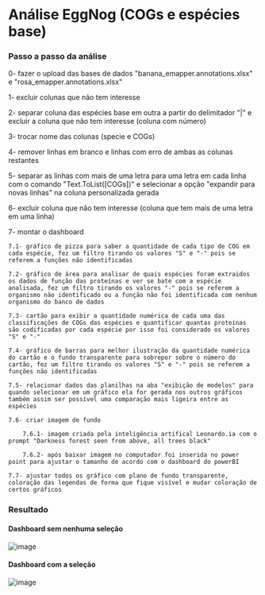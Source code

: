 # Análise EggNog (COGs e espécies base)
### Passo a passo da análise
0- fazer o upload das bases de dados "banana_emapper.annotations.xlsx" e "rosa_emapper.annotations.xlsx"

1- excluir colunas que não tem interesse

2- separar coluna das espécies base em outra a partir do delimitador "|" e excluir a coluna que não tem interesse (coluna com número)

3- trocar nome das colunas (specie e COGs)

4- remover linhas em branco e linhas com erro de ambas as colunas restantes

5- separar as linhas com mais de uma letra para uma letra em cada linha com o comando "Text.ToList([COGs])" e selecionar a opção "expandir para novas linhas" na coluna personalizada gerada

6- excluir coluna que não tem interesse (coluna que tem mais de uma letra em uma linha)

7- montar o dashboard

	7.1- gráfico de pizza para saber a quantidade de cada tipo de COG em cada espécie, fez um filtro tirando os valores "S" e "-" pois se referem a funções não identificadas
 
	7.2- gráfico de área para analisar de quais espécies foram extraidos os dados de função das proteínas e ver se bate com a espécie analisada, fez um filtro tirando os valores "-" pois se referem a organismo não identificado ou a função não foi identificada com nenhum organismo do banco de dados
 
	7.3- cartão para exibir a quantidade numérica de cada uma das classificações de COGs das espécies e quantificar quantas proteínas são codificadas por cada espécie por isso foi considerado os valores "S" e "-"
 
	7.4- gráfico de barras para melhor ilustração da quantidade numérica do cartão e o fundo transparente para sobrepor sobre o número do cartão, fez um filtro tirando os valores "S" e "-" pois se referem a funções não identificadas
 
	7.5- relacionar dados das planilhas na aba "exibição de modelos" para quando selecionar em um gráfico ela for gerada nos outros gráficos também assim ser possível uma comparação mais ligeira entre as espécies
 
	7.6- criar imagem de fundo
 
		7.6.1- imagem criada pela inteligência artifical Leonardo.ia com o prompt "Darkness forest seen from above, all trees black"
  
		7.6.2- após baixar imagem no computador foi inserida no power point para ajustar o tamanho de acordo com o dashboard do powerBI
  
	7.7- ajustar todos os gráfico com plano de fundo transparente, coloração das legendas de forma que fique visível e mudar coloração de certos gráficos
 
### Resultado
#### Dashboard sem nenhuma seleção
![image](https://github.com/Tutugb/powerBI/assets/125391314/3cf9ba11-7eca-4eb5-b9bf-74e8f241ffc3)
#### Dashboard com a seleção
![image](https://github.com/Tutugb/powerBI/assets/125391314/b8853639-1365-473b-9cb7-9aeccf057cd3)

